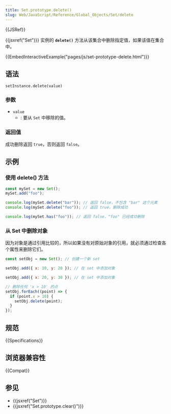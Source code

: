 ```yaml
---
title: Set.prototype.delete()
slug: Web/JavaScript/Reference/Global_Objects/Set/delete
---
```


{{JSRef}}

{{jsxref("Set")}} 实例的 **`delete()`** 方法从该集合中删除指定值，如果该值在集合中。

{{EmbedInteractiveExample("pages/js/set-prototype-delete.html")}}

## 语法

```js-nolint
setInstance.delete(value)
```

### 参数

- `value`
  - : 要从 `Set` 中移除的值。

### 返回值

成功删除返回 `true`，否则返回 `false`。

## 示例

### 使用 delete() 方法

```js
const mySet = new Set();
mySet.add("foo");

console.log(mySet.delete("bar")); // 返回 false，不包含 "bar" 这个元素
console.log(mySet.delete("foo")); // 返回 true，删除成功

console.log(mySet.has("foo")); // 返回 false，"foo" 已经成功删除
```

### 从 Set 中删除对象

因为对象是通过引用比较的，所以如果没有对原始对象的引用，就必须通过检查各个属性来删除它们。

```js
const setObj = new Set(); // 创建一个新 set

setObj.add({ x: 10, y: 20 }); // 在 set 中添加对象

setObj.add({ x: 20, y: 30 }); // 在 set 中添加对象

// 删除任何 'x > 10' 的点
setObj.forEach((point) => {
  if (point.x > 10) {
    setObj.delete(point);
  }
});
```

## 规范

{{Specifications}}

## 浏览器兼容性

{{Compat}}

## 参见

- {{jsxref("Set")}}
- {{jsxref("Set.prototype.clear()")}}
